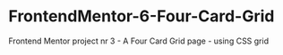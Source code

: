 # FrontendMentor-6-Four-Card-Grid
Frontend Mentor project nr 3 - A Four Card Grid page - using CSS grid
